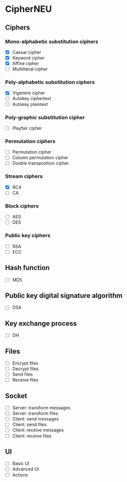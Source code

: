 # CipherNEU

## Ciphers

### Mono-alphabetic substitution ciphers

* [x] Caesar cipher
* [x] Keyword cipher
* [x] Affine cipher
* [ ] Multiliteral cipher

### Poly-alphabetic substitution ciphers

* [x] Vigenere cipher
* [ ] Autokey ciphertext
* [ ] Autokey plaintext

### Poly-graphic substitution cipher

* [ ] Playfair cipher

### Permutation ciphers

* [ ] Permutation cipher
* [ ] Column permutation cipher 
* [ ] Double transposition cipher

### Stream ciphers

* [x] RC4
* [ ] CA

### Block ciphers

* [ ] AES
* [ ] DES

### Public key ciphers

* [ ] RSA
* [ ] ECC

## Hash function

* [ ] MD5

## Public key digital signature algorithm

* [ ] DSA

## Key exchange process

* [ ] DH

## Files

* [ ] Encrypt files
* [ ] Decrypt files
* [ ] Send files
* [ ] Receive files

## Socket

* [ ] Server: transform messages
* [ ] Server: transform files
* [ ] Client: send messages
* [ ] Client: send files
* [ ] Client: receive messages
* [ ] Client: receive files

## UI

* [ ] Basic UI
* [ ] Advanced UI
* [ ] Actions
